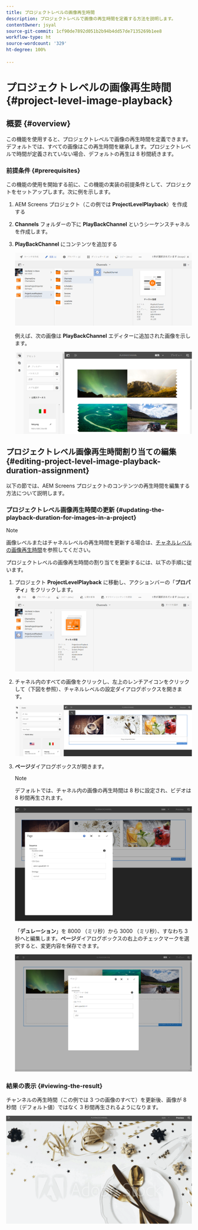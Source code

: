 ```yaml
---
title: プロジェクトレベルの画像再生時間
description: プロジェクトレベルで画像の再生時間を定義する方法を説明します。
contentOwner: jsyal
source-git-commit: 1cf90de7892d051b2b94b4dd57de7135269b1ee8
workflow-type: ht
source-wordcount: '329'
ht-degree: 100%

---
```



# プロジェクトレベルの画像再生時間 {#project-level-image-playback}

## 概要 {#overview}

この機能を使用すると、プロジェクトレベルで画像の再生時間を定義できます。デフォルトでは、すべての画像はこの再生時間を継承します。プロジェクトレベルで時間が定義されていない場合、デフォルトの再生は 8 秒間続きます。

### 前提条件 {#prerequisites}

この機能の使用を開始する前に、この機能の実装の前提条件として、プロジェクトをセットアップします。次に例を示します。

1. AEM Screens プロジェクト（この例では **ProjectLevelPlayback**）を作成する
1. **Channels** フォルダーの下に **PlayBackChannel** というシーケンスチャネルを作成します。
1. **PlayBackChannel** にコンテンツを追加する

   ![アセット](assets/image_playback1.png)

   例えば、次の画像は **PlayBackChannel** エディターに追加された画像を示します。

   ![アセット](assets/image_playback2.png)

## プロジェクトレベル画像再生時間割り当ての編集 {#editing-project-level-image-playback-duration-assignment}

以下の節では、AEM Screens プロジェクトのコンテンツの再生時間を編集する方法について説明します。

### プロジェクトレベル画像再生時間の更新 {#updating-the-playback-duration-for-images-in-a-project}


>[!NOTE]
>
>画像レベルまたはチャネルレベルの再生時間を更新する場合は、[チャネルレベルの画像再生時間](channel-level-image-playback.md)を参照してください。

プロジェクトレベルの画像再生時間の割り当てを更新するには、以下の手順に従います。

1. プロジェクト **ProjectLevelPlayback** に移動し、アクションバーの「**プロパティ**」をクリックします。
   ![アセット](assets/image_playback3.png)

1. チャネル内のすべての画像をクリックし、左上のレンチアイコンをクリックして（下図を参照）、チャネルレベルの設定ダイアログボックスを開きます。

   ![screen_shot_2019-06-25at95945am](assets/screen_shot_2019-06-25at95945am.png)

1. **ページ**&#x200B;ダイアログボックスが開きます。

   >[!NOTE]
   >
   >デフォルトでは、チャネル内の画像の再生時間は 8 秒に設定され、ビデオは 8 秒間再生されます。

   ![screen_shot_2019-06-25at100343am](assets/screen_shot_2019-06-25at100343am.png)

   「**デュレーション**」を 8000 （ミリ秒）から 3000 （ミリ秒）、すなわち 3 秒へと編集します。**ページ**&#x200B;ダイアログボックスの右上のチェックマークを選択すると、変更内容を保存できます。

   ![screen_shot_2019-06-25at101527am](assets/screen_shot_2019-06-25at101527am.png)

### 結果の表示 {#viewing-the-result}

チャンネルの再生時間（この例では 3 つの画像のすべて）を更新後、画像が 8 秒間（デフォルト値）ではなく 3 秒間再生されるようになります。

![channel_preview](assets/channel_preview.gif)

